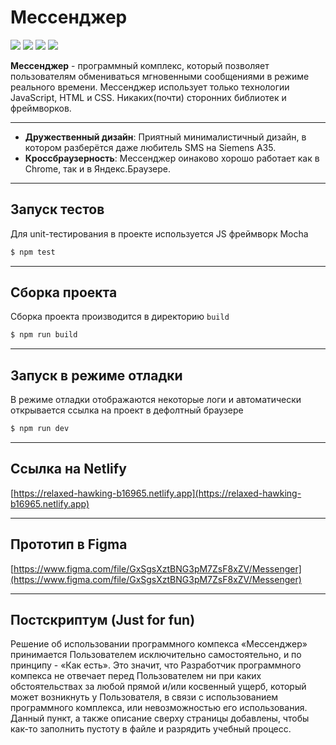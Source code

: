 # Мессенджер
![](https://img.shields.io/badge/version-0.0.4-blue.svg)
![](https://img.shields.io/badge/Course-Middle%20frontend-orange.svg)
![](https://img.shields.io/badge/Cohort-4-green.svg)
![](https://img.shields.io/badge/Sprint-3-green.svg)

**Мессенджер** - программный комплекс, который позволяет пользователям обмениваться мгновенными сообщениями в режиме реального времени. Мессенджер использует только технологии JavaScript, HTML и CSS. Никаких(почти) сторонних библиотек и фреймворков.

---

* **Дружественный дизайн**: Приятный минималистичный дизайн, в котором разберётся даже любитель SMS на Siemens A35.
* **Кроссбраузерность**: Мессенджер оинаково хорошо работает как в Chrome, так и в Яндекс.Браузере.

---

## Запуск тестов
Для unit-тестирования в проекте используется JS фреймворк Mocha
```bash
$ npm test
```

---

## Cборка проекта
Сборка проекта производится в директорию `build`
```bash
$ npm run build
```

---

## Запуск в режиме отладки
В режиме отладки отображаются некоторые логи и автоматически открывается ссылка на проект в дефолтный браузере 
```bash
$ npm run dev
```

---

## Ссылка на Netlify
[https://relaxed-hawking-b16965.netlify.app](https://relaxed-hawking-b16965.netlify.app)

---

## Прототип в Figma
[https://www.figma.com/file/GxSgsXztBNG3pM7ZsF8xZV/Messenger](https://www.figma.com/file/GxSgsXztBNG3pM7ZsF8xZV/Messenger)

---

## Постскриптум (Just for fun)
Решение об использовании программного компекса «Мессенджер» принимается Пользователем исключительно самостоятельно, и по принципу - «Как есть». Это значит, что Разработчик программного компекса не отвечает перед Пользователем ни при каких обстоятельствах за любой прямой и/или косвенный ущерб, который может возникнуть у Пользователя, в связи с использованием программного комплекса, или невозможностью его использования. Данный пункт, а также описание сверху страницы добавлены, чтобы как-то заполнить пустоту в файле и разрядить учебный процесс.
